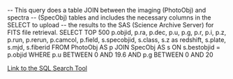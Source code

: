 -- This query does a table JOIN between the imaging (PhotoObj) and spectra
-- (SpecObj) tables and includes the necessary columns in the SELECT to upload
-- the results to the SAS (Science Archive Server) for FITS file retrieval.
SELECT TOP 500
    p.objid, p.ra, p.dec, p.u, p.g, p.r, p.i, p.z,
    p.run, p.rerun, p.camcol, p.field,
    s.specobjid, s.class, s.z as redshift,
    s.plate, s.mjd, s.fiberid
FROM PhotoObj AS p
JOIN SpecObj AS s ON s.bestobjid = p.objid
WHERE 
    p.u BETWEEN 0 AND 19.6
    AND p.g BETWEEN 0 AND 20

[Link to the SQL Search Tool](https://skyserver.sdss.org/dr18/SearchTools/sql)
